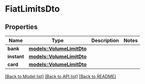 # FiatLimitsDto

## Properties

Name | Type | Description | Notes
------------ | ------------- | ------------- | -------------
**bank** | [**models::VolumeLimitDto**](VolumeLimitDto.md) |  | 
**instant** | [**models::VolumeLimitDto**](VolumeLimitDto.md) |  | 
**card** | [**models::VolumeLimitDto**](VolumeLimitDto.md) |  | 

[[Back to Model list]](../README.md#documentation-for-models) [[Back to API list]](../README.md#documentation-for-api-endpoints) [[Back to README]](../README.md)


